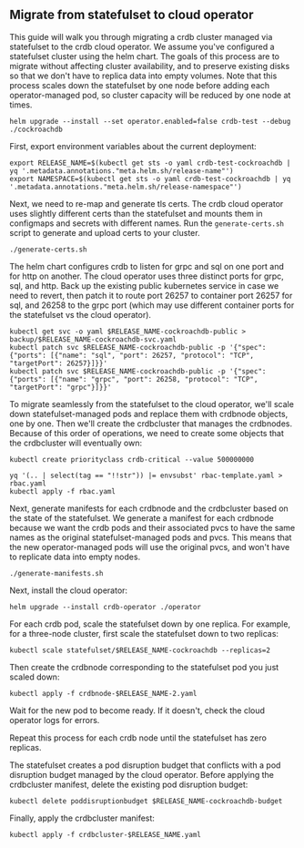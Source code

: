 ## Migrate from statefulset to cloud operator

This guide will walk you through migrating a crdb cluster managed via statefulset to the crdb cloud operator. We assume you've configured a statefulset cluster using the helm chart. The goals of this process are to migrate without affecting cluster availability, and to preserve existing disks so that we don't have to replica data into empty volumes. Note that this process scales down the statefulset by one node before adding each operator-managed pod, so cluster capacity will be reduced by one node at times.

```
helm upgrade --install --set operator.enabled=false crdb-test --debug ./cockroachdb
```

First, export environment variables about the current deployment:

```
export RELEASE_NAME=$(kubectl get sts -o yaml crdb-test-cockroachdb | yq '.metadata.annotations."meta.helm.sh/release-name"')
export NAMESPACE=$(kubectl get sts -o yaml crdb-test-cockroachdb | yq '.metadata.annotations."meta.helm.sh/release-namespace"')
```

Next, we need to re-map and generate tls certs. The crdb cloud operator uses slightly different certs than the statefulset and mounts them in configmaps and secrets with different names. Run the `generate-certs.sh` script to generate and upload certs to your cluster.

```
./generate-certs.sh
```

The helm chart configures crdb to listen for grpc and sql on one port and for http on another. The cloud operator uses three distinct ports for grpc, sql, and http. Back up the existing public kubernetes service in case we need to revert, then patch it to route port 26257 to container port 26257 for sql, and 26258 to the grpc port (which may use different container ports for the statefulset vs the cloud operator).

```
kubectl get svc -o yaml $RELEASE_NAME-cockroachdb-public > backup/$RELEASE_NAME-cockroachdb-svc.yaml
kubectl patch svc $RELEASE_NAME-cockroachdb-public -p '{"spec": {"ports": [{"name": "sql", "port": 26257, "protocol": "TCP", "targetPort": 26257}]}}'
kubectl patch svc $RELEASE_NAME-cockroachdb-public -p '{"spec": {"ports": [{"name": "grpc", "port": 26258, "protocol": "TCP", "targetPort": "grpc"}]}}'
```

To migrate seamlessly from the statefulset to the cloud operator, we'll scale down statefulset-managed pods and replace them with crdbnode objects, one by one. Then we'll create the crdbcluster that manages the crdbnodes. Because of this order of operations, we need to create some objects that the crdbcluster will eventually own:

```
kubectl create priorityclass crdb-critical --value 500000000

yq '(.. | select(tag == "!!str")) |= envsubst' rbac-template.yaml > rbac.yaml
kubectl apply -f rbac.yaml
```

Next, generate manifests for each crdbnode and the crdbcluster based on the state of the statefulset. We generate a manifest for each crdbnode because we want the crdb pods and their associated pvcs to have the same names as the original statefulset-managed pods and pvcs. This means that the new operator-managed pods will use the original pvcs, and won't have to replicate data into empty nodes.

```
./generate-manifests.sh
```

Next, install the cloud operator:

```
helm upgrade --install crdb-operator ./operator
```

For each crdb pod, scale the statefulset down by one replica. For example, for a three-node cluster, first scale the statefulset down to two replicas:

```
kubectl scale statefulset/$RELEASE_NAME-cockroachdb --replicas=2
```

Then create the crdbnode corresponding to the statefulset pod you just scaled down:

```
kubectl apply -f crdbnode-$RELEASE_NAME-2.yaml
```

Wait for the new pod to become ready. If it doesn't, check the cloud operator logs for errors.

Repeat this process for each crdb node until the statefulset has zero replicas.

The statefulset creates a pod disruption budget that conflicts with a pod disruption budget managed by the cloud operator. Before applying the crdbcluster manifest, delete the existing pod disruption budget:

```
kubectl delete poddisruptionbudget $RELEASE_NAME-cockroachdb-budget
```

Finally, apply the crdbcluster manifest:

```
kubectl apply -f crdbcluster-$RELEASE_NAME.yaml
```

